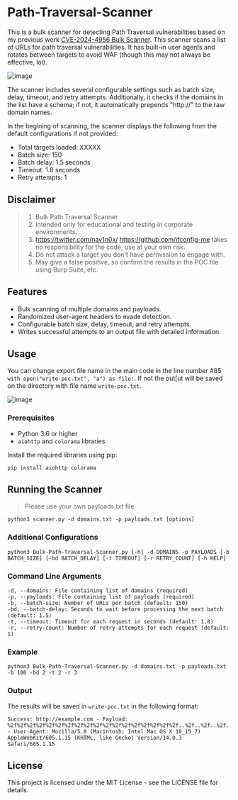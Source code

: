 # Path-Traversal-Scanner

This is a bulk scanner for detecting Path Traversal vulnerabilities based on my previous work [CVE-2024-4956 Bulk Scanner](https://github.com/ifconfig-me/CVE-2024-4956-Bulk-Scanner). This scanner scans a list of URLs for path traversal vulnerabilities. It has built-in user agents and rotates between targets to avoid WAF (though this may not always be effective, lol). 

![image](https://github.com/user-attachments/assets/448c2dd0-4258-4830-9b04-c8ae673001a5)

The scanner includes several configurable settings such as batch size, delay, timeout, and retry attempts. Additionally, it checks if the domains in the list have a schema; if not, it automatically prepends "http://" to the raw domain names. 

In the begining of scanning, the scanner displays the following from the default configurations if not provided: 
- Total targets loaded: XXXXX
- Batch size: 150
- Batch delay: 1.5 seconds
- Timeout: 1.8 seconds
- Retry attempts: 1

## Disclaimer

> 1. Bulk Path Traversal Scanner
> 2. Intended only for educational and testing in corporate environments.
> 3. https://twitter.com/nav1n0x/ https://github.com/ifconfig-me takes no responsibility for the code, use at your own risk.
> 4. Do not attack a target you don't have permission to engage with.
> 5. May give a false positive, so confirm the results in the POC file using Burp Suite, etc.

## Features

- Bulk scanning of multiple domains and payloads.
- Randomized user-agent headers to evade detection.
- Configurable batch size, delay, timeout, and retry attempts.
- Writes successful attempts to an output file with detailed information.

## Usage

You can change export file name in the main code in the line number #85 ``` with open("write-poc.txt", "a") as file:```. If not the out[ut will be saved on the directory with file name ```write-poc.txt```. 

![image](https://github.com/ifconfig-me/Path-Traversal-Scanner/assets/25315805/ef326a2d-f1fd-4475-b7f2-506ae44b23da)

### Prerequisites

- Python 3.6 or higher
- `aiohttp` and `colorama` libraries

Install the required libraries using pip:

```
pip install aiohttp colorama
```
## Running the Scanner

> Please use your own payloads.txt file

```
python3 scanner.py -d domains.txt -p payloads.txt [options]
```
### Additional Configurations
```
python3 Bulk-Path-Traversal-Scanner.py [-h] -d DOMAINS -p PAYLOADS [-b BATCH_SIZE] [-bd BATCH_DELAY] [-t TIMEOUT] [-r RETRY_COUNT] [-h HELP] 
```
### Command Line Arguments

    -d, --domains: File containing list of domains (required)
    -p, --payloads: File containing list of payloads (required)
    -b, --batch-size: Number of URLs per batch (default: 150)
    -bd, --batch-delay: Seconds to wait before processing the next batch (default: 1.5)
    -t, --timeout: Timeout for each request in seconds (default: 1.8)
    -r, --retry-count: Number of retry attempts for each request (default: 1)

### Example

```python3 Bulk-Path-Traversal-Scanner.py -d domains.txt -p payloads.txt -b 100 -bd 2 -t 2 -r 3```

### Output
The results will be saved in ```write-poc.txt``` in the following format:
```
Success: http://example.com - Payload: %2f%2f%2f%2f%2f%2f%2f%2f%2f%2f%2f%2f%2f%2f%2f%2f%2f%2f..%2f..%2f..%2f..%2f..%2f..%2f..%2f../etc/passwd - User-Agent: Mozilla/5.0 (Macintosh; Intel Mac OS X 10_15_7) AppleWebKit/605.1.15 (KHTML, like Gecko) Version/14.0.3 Safari/605.1.15
```

## License

This project is licensed under the MIT License - see the LICENSE file for details.
